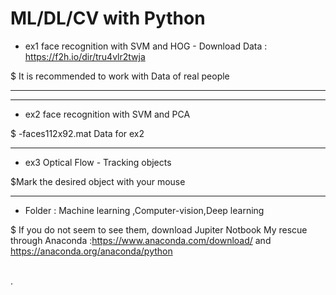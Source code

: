 # ML/DL/CV with Python



* ex1 face recognition with SVM and HOG - Download Data : https://f2h.io/dir/tru4vlr2twja

 $ It is recommended to work with Data of real people
****

****
* ex2 face recognition with SVM and PCA

$ -faces112x92.mat Data for ex2 
*****
* ex3 Optical Flow - Tracking objects

$Mark the desired object with your mouse
*****
* Folder : Machine learning  ,Computer-vision,Deep learning

$ If you do not seem to see them, download Jupiter Notbook
My rescue through Anaconda :https://www.anaconda.com/download/
and 
https://anaconda.org/anaconda/python
  
 \
  .

